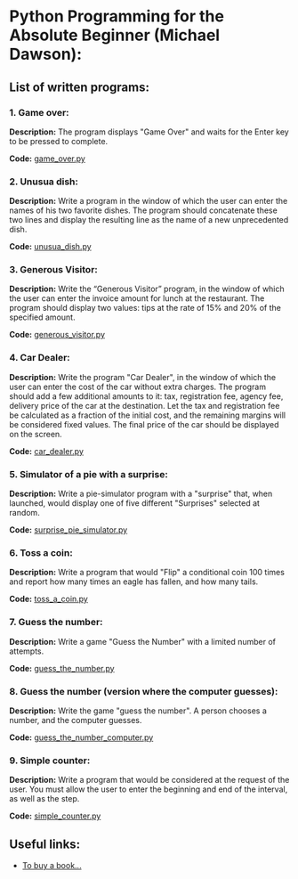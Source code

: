 # Python Programming for the Absolute Beginner (Michael Dawson):
## List of written programs:
### 1. Game over:
**Description:** The program displays "Game Over" and waits for the Enter key to be pressed to complete.

**Code:** [game_over.py](./game_over.py)

### 2. Unusua dish:
**Description:** Write a program in the window of which the user can enter the names of his two favorite dishes. The program should concatenate these two lines and display the resulting line as the name of a new unprecedented dish.

**Code:** [unusua_dish.py](./unusua_dish.py)

### 3. Generous Visitor:
**Description:** Write the “Generous Visitor” program, in the window of which the user can enter the invoice amount for lunch at the restaurant. The program should display two values: tips at the rate of 15% and 20% of the specified amount.

**Code:** [generous_visitor.py](./generous_visitor.py)

### 4. Car Dealer:
**Description:** Write the program "Car Dealer", in the window of which the user can enter the cost of the car without extra charges. The program should add a few additional amounts to it: tax, registration fee, agency fee, delivery price of the car at the destination. Let the tax and registration fee be calculated as a fraction of the initial cost, and the remaining margins will be considered fixed values. The final price of the car should be displayed on the screen.

**Code:** [car_dealer.py](./car_dealer.py)

### 5. Simulator of a pie with a surprise:
**Description:** Write a pie-simulator program with a "surprise" that, when launched, would display one of five different "Surprises" selected at random.

**Code:** [surprise_pie_simulator.py](./surprise_pie_simulator.py)

### 6. Toss a coin:
**Description:** Write a program that would "Flip" a conditional coin 100 times and report how many times an eagle has fallen, and how many tails.

**Code:** [toss_a_coin.py](./toss_a_coin.py)

### 7. Guess the number:
**Description:** Write a game "Guess the Number" with a limited number of attempts.

**Code:** [guess_the_number.py](./guess_the_number.py)

### 8. Guess the number (version where the computer guesses):
**Description:** Write the game "guess the number". A person chooses a number, and the computer guesses.

**Code:** [guess_the_number_computer.py](./guess_the_number_computer.py)

### 9. Simple counter:
**Description:** Write a program that would be considered at the request of the user. You must allow the user to enter the beginning and end of the interval, as well as the step.

**Code:** [simple_counter.py](./simple_counter.py)

## Useful links:
- [To buy a book...](https://www.amazon.com/Python-Programming-Absolute-Beginner-3rd/dp/1435455002)
